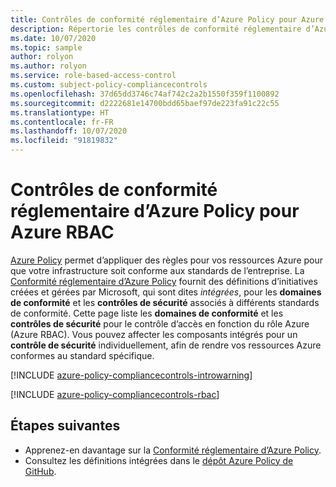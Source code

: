 ```yaml
---
title: Contrôles de conformité réglementaire d’Azure Policy pour Azure RBAC
description: Répertorie les contrôles de conformité réglementaire d’Azure Policy pour le contrôle d’accès en fonction du rôle Azure (Azure RBAC). Ces définitions de stratégie intégrées fournissent des approches courantes pour la gestion de la conformité de vos ressources Azure.
ms.date: 10/07/2020
ms.topic: sample
author: rolyon
ms.author: rolyon
ms.service: role-based-access-control
ms.custom: subject-policy-compliancecontrols
ms.openlocfilehash: 37d65dd3746c74af742c2a2b1550f359f1100892
ms.sourcegitcommit: d2222681e14700bdd65baef97de223fa91c22c55
ms.translationtype: HT
ms.contentlocale: fr-FR
ms.lasthandoff: 10/07/2020
ms.locfileid: "91819832"
---
```

# <a name="azure-policy-regulatory-compliance-controls-for-azure-rbac"></a>Contrôles de conformité réglementaire d’Azure Policy pour Azure RBAC

[Azure Policy](../governance/policy/index.yml) permet d’appliquer des règles pour vos ressources Azure pour que votre infrastructure soit conforme aux standards de l’entreprise.
La [Conformité réglementaire d’Azure Policy](../governance/policy/concepts/regulatory-compliance.md) fournit des définitions d’initiatives créées et gérées par Microsoft, qui sont dites _intégrées_, pour les **domaines de conformité** et les **contrôles de sécurité** associés à différents standards de conformité. Cette page liste les **domaines de conformité** et les **contrôles de sécurité** pour le contrôle d’accès en fonction du rôle Azure (Azure RBAC). Vous pouvez affecter les composants intégrés pour un **contrôle de sécurité** individuellement, afin de rendre vos ressources Azure conformes au standard spécifique.

[!INCLUDE [azure-policy-compliancecontrols-introwarning](../../includes/policy/standards/intro-warning.md)]

[!INCLUDE [azure-policy-compliancecontrols-rbac](../../includes/policy/standards/byrp/microsoft.authorization.md)]

## <a name="next-steps"></a>Étapes suivantes

- Apprenez-en davantage sur la [Conformité réglementaire d’Azure Policy](../governance/policy/concepts/regulatory-compliance.md).
- Consultez les définitions intégrées dans le [dépôt Azure Policy de GitHub](https://github.com/Azure/azure-policy).

